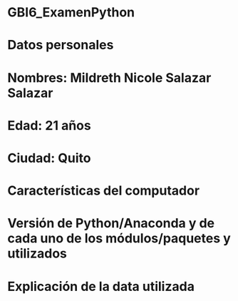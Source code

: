 # GBI6_ExamenPython
# Datos personales
# Nombres: Mildreth Nicole Salazar Salazar 
# Edad: 21 años
# Ciudad: Quito

# Características del computador
# Versión de Python/Anaconda y de cada uno de los módulos/paquetes y utilizados
# Explicación de la data utilizada